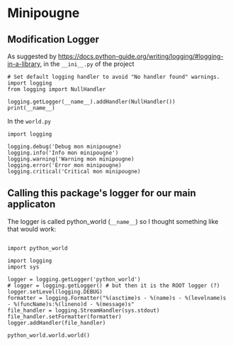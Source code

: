 # Minipougne

## Modification Logger

As suggested by https://docs.python-guide.org/writing/logging/#logging-in-a-library, in the `__ini__.py` of the project

```
# Set default logging handler to avoid "No handler found" warnings.
import logging
from logging import NullHandler

logging.getLogger(__name__).addHandler(NullHandler())
print(__name__)
```

In the `world.py`

```
import logging

logging.debug('Debug mon minipougne)
logging.info('Info mon minipougne')
logging.warning('Warning mon minipougne)
logging.error('Error mon minipougne)
logging.critical('Critical mon minipougne)

```

## Calling this package's logger for our main applicaton

The logger is called python_world (`__name__`) so I thought something like that would work:
```

import python_world

import logging
import sys

logger = logging.getLogger('python_world')
# logger = logging.getLogger() # but then it is the ROOT logger (?)
logger.setLevel(logging.DEBUG)
formatter = logging.Formatter("%(asctime)s - %(name)s - %(levelname)s - %(funcName)s:%(lineno)d - %(message)s"
file_handler = logging.StreamHandler(sys.stdout)
file_handler.setFormatter(formatter)
logger.addHandler(file_handler)

python_world.world.world()

```


